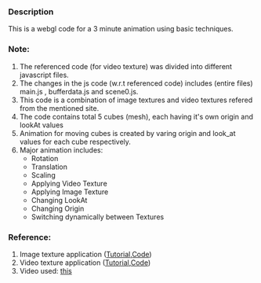### Description ###
This is a webgl code for a 3 minute animation using basic techniques.


### Note: ###   

1. The referenced code (for video texture) was divided into different javascript files.
1. The changes in the js code (w.r.t referenced code) includes (entire files) main.js , bufferdata.js and scene0.js.      
2. This code is a combination of image textures and video textures refered from the mentioned site.      
3. The code contains total 5 cubes (mesh), each having it's own origin and lookAt values   
4. Animation for moving cubes is created by varing origin and look_at values for each cube respectively.     
5. Major animation includes:  
    * Rotation          
    * Translation    
    * Scaling   
    * Applying Video Texture   
    * Applying Image Texture       
    * Changing LookAt  
    * Changing Origin
    * Switching dynamically between Textures
      



### Reference: ###    

1. Image texture application ([Tutorial](https://developer.mozilla.org/en-US/docs/Web/API/WebGL_API/Tutorial/Using_textures_in_WebGL),[Code](https://github.com/mdn/webgl-examples/blob/gh-pages/tutorial/sample7/webgl-demo.js))
2. Video texture application ([Tutorial](https://developer.mozilla.org/en-US/docs/Web/API/WebGL_API/Tutorial/Animating_textures_in_WebGL),[Code](https://github.com/mdn/webgl-examples/blob/gh-pages/tutorial/sample8/webgl-demo.js))
3. Video used: [this](https://www.youtube.com/watch?v=e-P5IFTqB98) 
